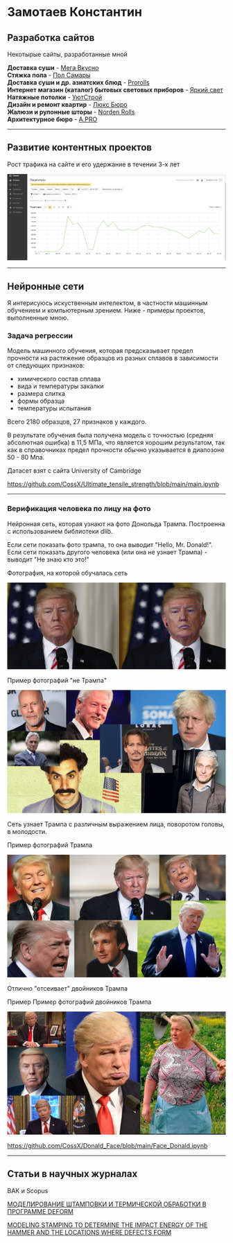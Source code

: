 # Замотаев Константин

## Разработка сайтов
Некотырые сайты, разработанные мной 

**Доставка суши** - [Мега Вкусно](https://mega-vkusno.ru/)<br>
**Стяжка пола** - [Пол Самары](https://polsamara.ru/)<br>
**Доставка суши и др. азиатских блюд** - [Prorolls](https://prorolls.ru/)<br>
**Интернет магазин (каталог) бытовых световых приборов** - [Яркий свет](https://svetusrf.ru/)<br>
**Натяжные потолки** - [УютСтрой](https://potolkius.ru/)<br>
**Дизайн и ремонт квартир** - [Люкс Бюро](https://burolux.ru/)<br>
**Жалюзи и рулонные шторы** - [Norden Rolls](http://norden-rolls.ru/)<br>
**Архитектурное бюро** - [A.PRO](http://aproburo.ru/)<br>


***
## Развитие контентных проектов

Рост трафика на сайте и его удержание в течении 3-х лет

![статистика](https://github.com/CossX/myfiles/blob/main/2020-10-28_003725.jpg)


***
## Нейронные сети


Я интерисуюсь искуственным интелектом, в частности машинным обучением и компьютерным зрением. Ниже - примеры проектов, выполненные мною.


### Задача регрессии 
Модель машинного обучения, которая предсказывает предел прочности на растяжение образцов из разных сплавов в зависимости от следующих признаков:
* химического состав сплава
* вида и температуры закалки
* размера слитка
* формы образца
* температуры испытания


Всего 2180 образцов, 27 признаков у каждого. 


В результате обучения была получена модель с точностью (средняя абсолютная ошибка) в 11,5 МПа, что является хорошим результатом, так как в справочниках предел прочности обычно указывается в диапозоне 50 - 80 Мпа.


Датасет взят с сайта University of Cambridge


https://github.com/CossX/Ultimate_tensile_strength/blob/main/main.ipynb


---
### Верификация человека по лицу на фото

Нейронная сеть, которая узнают на фото Донольда Трампа. Построенна с использованием библиотеки dlib. 

Если сети показать фото трампа, то она выводит "Hello, Mr. Donald!". Если сети показать другого человека (или она не узнает Трампа) - выводит "Не знаю кто это!"


Фотография, на которой обучалась сеть

![Не Трамп](https://github.com/CossX/myfiles/blob/main/main_tramp.jpg)


Пример фотографий "не Трампа"

![Не Трамп](https://github.com/CossX/myfiles/blob/main/NoT.jpg)

Сеть узнает Трампа с различным выражением лица, поворотом головы, в молодости. 


Пример фотографий Трампа

![Трамп](https://github.com/CossX/myfiles/blob/main/tramp.jpg)


Отлично "отсеивает" двойников Трампа


Пример Пример фотографий двойников Трампа

![Двойники Трампа](https://github.com/CossX/myfiles/blob/main/fake_tramp.jpg)



https://github.com/CossX/Donald_Face/blob/main/Face_Donald.ipynb



***
## Статьи в научных журналах

ВАК и Scopus<br>


[МОДЕЛИРОВАНИЕ ШТАМПОВКИ И ТЕРМИЧЕСКОЙ ОБРАБОТКИ В ПРОГРАММЕ DEFORM](https://github.com/CossX/myfiles/blob/main/modelirovanie-shtampovki-i-termicheskoy-obrabotki-v-programme-deform.pdf)


[MODELING STAMPING TO DETERMINE THE IMPACT ENERGY OF THE HAMMER AND THE LOCATIONS WHERE DEFECTS FORM](https://github.com/CossX/myfiles/blob/main/zamotaev2016.pdf)
